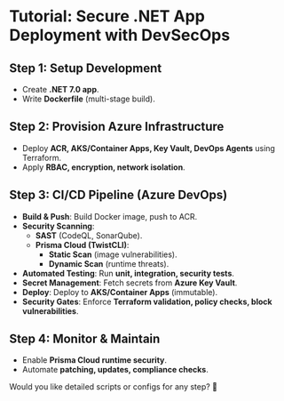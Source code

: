 # **Tutorial: Secure .NET App Deployment with DevSecOps**

## **Step 1: Setup Development**
- Create **.NET 7.0 app**.
- Write **Dockerfile** (multi-stage build).

## **Step 2: Provision Azure Infrastructure**
- Deploy **ACR, AKS/Container Apps, Key Vault, DevOps Agents** using Terraform.
- Apply **RBAC, encryption, network isolation**.

## **Step 3: CI/CD Pipeline (Azure DevOps)**
- **Build & Push**: Build Docker image, push to ACR.
- **Security Scanning**:  
  - **SAST** (CodeQL, SonarQube).  
  - **Prisma Cloud (TwistCLI)**:  
    - **Static Scan** (image vulnerabilities).  
    - **Dynamic Scan** (runtime threats).  
- **Automated Testing**: Run **unit, integration, security tests**.
- **Secret Management**: Fetch secrets from **Azure Key Vault**.
- **Deploy**: Deploy to **AKS/Container Apps** (immutable).
- **Security Gates**: Enforce **Terraform validation, policy checks, block vulnerabilities**.

## **Step 4: Monitor & Maintain**
- Enable **Prisma Cloud runtime security**.
- Automate **patching, updates, compliance checks**.

Would you like detailed scripts or configs for any step? 🚀
